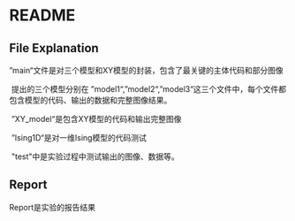 # README

## File Explanation

​	”main“文件是对三个模型和XY模型的封装，包含了最关键的主体代码和部分图像

​	提出的三个模型分别在 ”model1“,”model2“,”model3“这三个文件中，每个文件都包含模型的代码、输出的数据和完整图像结果。

​	”XY_model“是包含XY模型的代码和输出完整图像

​	”Ising1D“是对一维Ising模型的代码测试

​	"test"中是实验过程中测试输出的图像、数据等。

## Report

Report是实验的报告结果